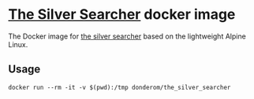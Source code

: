 # [The Silver Searcher](https://github.com/ggreer/the_silver_searcher) docker image

The Docker image for [the silver searcher](https://github.com/ggreer/the_silver_searcher) based on the lightweight Alpine Linux.

## Usage
```
docker run --rm -it -v $(pwd):/tmp donderom/the_silver_searcher
```
